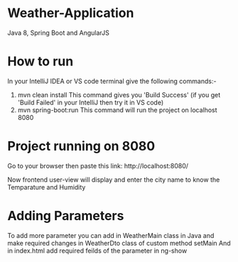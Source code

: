 # Weather-Application
Java 8, Spring Boot and AngularJS 

# How to run
In your IntelliJ IDEA or VS code terminal give the following commands:-
1) mvn clean install
   This command gives you 'Build Success' (if you get 'Build Failed' in your IntelliJ then try it in VS code)
2) mvn spring-boot:run
   This command will run the project on localhost 8080

# Project running on 8080
Go to your browser then paste this link: http://localhost:8080/

Now frontend user-view will display and enter the city name to know the Temparature and Humidity

# Adding Parameters
To add more parameter you can add in WeatherMain class in Java and make required changes in WeatherDto class of custom method setMain
And in index.html add required feilds of the parameter in ng-show
